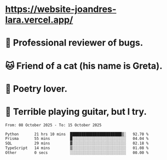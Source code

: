 # https://website-joandres-lara.vercel.app/
# 🐛 Professional reviewer of bugs.
# 🐱 Friend of a cat (his name is Greta).
# 📜 Poetry lover.
# 🎸 Terrible playing guitar, but I try.

<!--START_SECTION:waka-->

```txt
From: 08 October 2025 - To: 15 October 2025

Python       21 hrs 10 mins  ███████████████████████▒░   92.70 %
Prisma       55 mins         █░░░░░░░░░░░░░░░░░░░░░░░░   04.04 %
SQL          29 mins         ▓░░░░░░░░░░░░░░░░░░░░░░░░   02.18 %
TypeScript   14 mins         ▒░░░░░░░░░░░░░░░░░░░░░░░░   01.08 %
Other        0 secs          ░░░░░░░░░░░░░░░░░░░░░░░░░   00.00 %
```

<!--END_SECTION:waka-->
